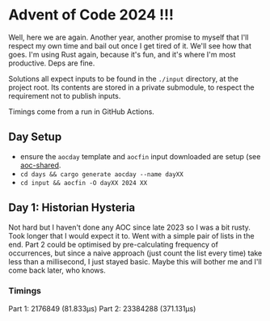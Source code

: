 # Advent of Code 2024 !!! 

Well, here we are again. Another year, another promise to myself that I'll respect my own
time and bail out once I get tired of it. We'll see how that goes. I'm using Rust again, 
because it's fun, and it's where I'm most productive. Deps are fine. 

Solutions all expect inputs to be found in the `./input` directory, at the project root. Its
contents are stored in a private submodule, to respect the requirement not to publish inputs.

Timings come from a run in GitHub Actions.

## Day Setup

- ensure the `aocday` template and `aocfin` input downloaded are setup 
  (see [aoc-shared](https://github.com/dwalker109/aoc-shared).
- `cd days && cargo generate aocday --name dayXX`
- `cd input && aocfin -O dayXX 2024 XX`

## Day 1: Historian Hysteria

Not hard but I haven't done any AOC since late 2023 so I was a bit rusty. Took
longer that I would expect it to. Went with a simple pair of lists in the end.
Part 2 could be optimised by pre-calculating frequency of occurrences, but since
a naive approach (just count the list every time) take less than a millisecond, 
I just stayed basic. Maybe this will bother me and I'll come back later, who knows.

### Timings

Part 1: 2176849 (81.833µs)
Part 2: 23384288 (371.131µs)
